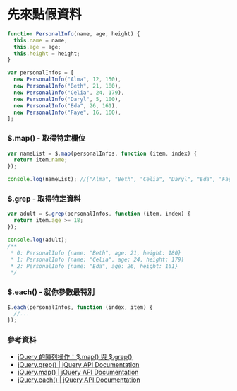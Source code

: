 # 先來點假資料

```js
function PersonalInfo(name, age, height) {
  this.name = name;
  this.age = age;
  this.height = height;
}

var personalInfos = [
  new PersonalInfo("Alma", 12, 150),
  new PersonalInfo("Beth", 21, 180),
  new PersonalInfo("Celia", 24, 179),
  new PersonalInfo("Daryl", 5, 100),
  new PersonalInfo("Eda", 26, 161),
  new PersonalInfo("Faye", 16, 160),
];
```

### $.map() - 取得特定欄位

```js
var nameList = $.map(personalInfos, function (item, index) {
  return item.name;
});

console.log(nameList); //["Alma", "Beth", "Celia", "Daryl", "Eda", "Faye"]
```

### $.grep - 取得特定資料

```js
var adult = $.grep(personalInfos, function (item, index) {
  return item.age >= 18;
});

console.log(adult);
/**
 * 0: PersonalInfo {name: "Beth", age: 21, height: 180}
 * 1: PersonalInfo {name: "Celia", age: 24, height: 179}
 * 2: PersonalInfo {name: "Eda", age: 26, height: 161}
 */
```

### $.each() - 就你參數最特別

```js
$.each(personalInfos, function (index, item) {
  //...
});
```

### 參考資料

- [jQuery 的陣列操作：$.map() 與 $.grep()](https://cythilya.github.io/2016/03/13/jquery-map-grep/)
- [jQuery.grep() | jQuery API Documentation](https://api.jquery.com/jquery.grep/)
- [jQuery.map() | jQuery API Documentation](https://api.jquery.com/jquery.map/)
- [jQuery.each() | jQuery API Documentation](https://api.jquery.com/jquery.each/)
